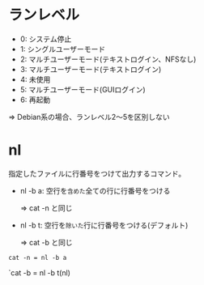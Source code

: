 # ランレベル

- 0: システム停止
- 1: シングルユーザーモード
- 2: マルチユーザーモード(テキストログイン、NFSなし)
- 3: マルチユーザーモード(テキストログイン)
- 4: 未使用
- 5: マルチユーザーモード(GUIログイン)
- 6: 再起動

=> Debian系の場合、ランレベル2～5を区別しない

# nl

指定したファイルに行番号をつけて出力するコマンド。

- nl -b a: 空行を`含めた`全ての行に行番号をつける

  => cat -n と同じ

- nl -b t: 空行を`除いた`行に行番号をつける(デフォルト)

  => cat -b と同じ

`cat -n = nl -b a`

`cat -b = nl -b t(nl)

